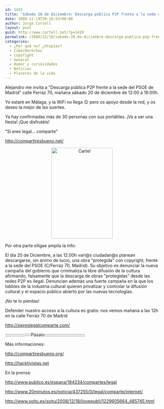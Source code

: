 ```yaml
---
id: 1415
title: 'Sábado 20 de diciembre: Descarga pública P2P frente a la sede del PSOE'
date: 2008-12-19T20:18:53+00:00
author: Jorge Cortell
layout: post
guid: http://www.cortell.net/?p=1419
permalink: /2008/12/19/sabado-20-de-diciembre-descarga-publica-p2p-frente-a-la-sede-del-psoe/
categories:
  - ¿Por qué no? ¿Utopías?
  - CiberDerechos
  - Copyfight
  - General
  - Humor y curiosidades
  - Noticias
  - Placeres de la vida
---
```

Alejandro me invita a "Descarga pública P2P frente a la sede del PSOE de Madrid" calle Ferraz 70, mañana sábado 20 de diciembre de 12:00 a 16:00h.

Yo estaré en Málaga, y la WiFi no llega 😉 pero os apoyo desde la red, y os deseo la mejor de las suertes.

Ya hay confirmadas más de 30 personas con sus portátiles. ¡Va a ser una fiesta! ¡Que disfrutéis!

"Si eres legal... comparte"

<a title="http://compartiresbueno.net/" href="http://compartiresbueno.net/" target="_blank">http://compartiresbueno.net/</a>

<p style="text-align: center">
  <img class="aligncenter" src="http://profile.ak.facebook.com/object3/1747/14/n54440243080_3656.jpg" alt="Cartel" width="200" height="297" />
</p>

<p style="text-align: left">
  Por otra parte eXgae amplía la info:
</p>

El día 20 de Diciembre, a las 12.00h vari@s ciudadan@s planean descargarse, sin ánimo de lucro, una obra "protegida" con copyright, frente a la sede del PSOE (C/Ferráz 70, Madrid). Su objetivo es denunciar la nueva campaña del gobierno que criminaliza la libre difusión de la cultura afirmando, falsamente que la descarga de obras "protegidas" desde las redes P2P es ilegal. Denuncian además una fuerte campaña en la que los lobbies de la industria cultural quieren privatizar y controlar la difusión cultural y el espacio público abierto por las nuevas tecnologías.

¡No te lo pierdas!
  
Defender nuestro acceso a la cultura es gratis: nos vemos mañana a las 12h en la calle Ferráz 70 de Madrid
  
<a title="http://siereslegalcomparte.com/" href="http://siereslegalcomparte.com/" target="_blank">http://siereslegalcomparte.com/</a>

:::::::::::::::::::::Pásalo:::::::::::::::::::::::::::::::::

Más informaciones:
  
<a title="http://compartiresbueno.org/" href="http://compartiresbueno.org/" target="_blank">http://compartiresbueno.org/</a>
  
<a title="http://hacktivistas.net" href="http://hacktivistas.net" target="_blank">http://hacktivistas.net</a>

En la prensa:
  
<a title="http://www.publico.es/espana/184234/compartes/legal" href="http://www.publico.es/espana/184234/compartes/legal" target="_blank">http://www.publico.es/espana/184234/compartes/legal</a>
  
<a title="http://www.20minutos.es/noticia/437255/0/legal/comparte/internet/" href="http://www.20minutos.es/noticia/437255/0/legal/comparte/internet/" target="_blank">http://www.20minutos.es/noticia/437255/0/legal/comparte/internet/</a>
  
<a title="http://www.soitu.es/soitu/2008/12/18/ilovepubli/1229605664_485745.html" href="http://www.soitu.es/soitu/2008/12/18/ilovepubli/1229605664_485745.html" target="_blank">http://www.soitu.es/soitu/2008/12/18/ilovepubli/1229605664_485745.html</a>